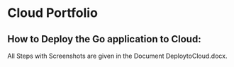 # Cloud Portfolio

## How to Deploy the Go application to Cloud:

All Steps with Screenshots are given in the Document DeploytoCloud.docx.





